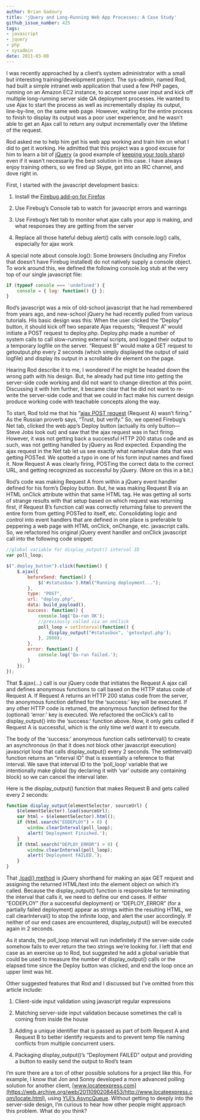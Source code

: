 ```yaml
---
author: Brian Gadoury
title: 'jQuery and Long-Running Web App Processes: A Case Study'
github_issue_number: 425
tags:
- javascript
- jquery
- php
- sysadmin
date: 2011-03-08
---
```




I was recently approached by a client’s system administrator with a small but interesting training/development project. The sys-admin, named Rod, had built a simple intranet web application that used a few PHP pages, running on an Amazon EC2 instance, to accept some user input and kick off multiple long-running server side QA deployment processes. He wanted to use Ajax to start the process as well as incrementally display its output, line-by-line, on the same web page. However, waiting for the entire process to finish to display its output was a poor user experience, and he wasn’t able to get an Ajax call to return any output incrementally over the lifetime of the request.

Rod asked me to help him get his web app working and train him on what I did to get it working. He admitted that this project was a good excuse for him to learn a bit of [jQuery](https://jquery.com/) (a good example of [keeping your tools sharp](/blog/2010/10/keep-your-tools-sharp-to-avoid-personal)) even if it wasn’t necessarily the best solution in this case. I have always enjoy training others, so we fired up Skype, got into an IRC channel, and dove right in.

First, I started with the javascript development basics: 

1. Install the [Firebug add-on for Firefox](https://getfirebug.com/)

1. Use Firebug’s Console tab to watch for javascript errors and warnings

1. Use Firebug’s Net tab to monitor what ajax calls your app is making, and what responses they are getting from the server

1. Replace all those hateful debug alert() calls with console.log() calls, especially for ajax work 

A special note about console.log(): Some browsers (including any Firefox that doesn’t have Firebug installed) do not natively supply a console object. To work around this, we defined the following console.log stub at the very top of our single javascript file:

```javascript
if (typeof console === 'undefined') {
    console = { log: function() {} };
}
```

Rod’s javascript was a mix of old-school javascript that he had remembered from years ago, and new-school jQuery he had recently pulled from various tutorials. His basic design was this: When the user clicked the “Deploy” button, it should kick off two separate Ajax requests; “Request A” would initiate a POST request to deploy.php. Deploy.php made a number of system calls to call slow-running external scripts, and logged their output to a temporary logfile on the server. “Request B” would make a GET request to getoutput.php every 2 seconds (which simply displayed the output of said logfile) and display its output in a scrollable div element on the page.

Hearing Rod describe it to me, I wondered if he might be headed down the wrong path with his design. But, he already had put time into getting the server-side code working and did not want to change direction at this point. Discussing it with him further, it became clear that he did not want to re-write the server-side code and that we could in fact make his current design produce working code with teachable concepts along the way.

To start, Rod told me that his “[ajax POST request](https://api.jquery.com/jQuery.ajax/) (Request A) wasn’t firing.” As the Russian proverb says, “Trust, but verify.” So, we opened Firebug’s Net tab, clicked the web app’s Deploy button (actually its only button—​Steve Jobs look out) and saw that the ajax request was in fact firing. However, it was not getting back a successful HTTP 200 status code and as such, was not getting handled by jQuery as Rod expected. Expanding the ajax request in the Net tab let us see exactly what name/value data that was getting POSTed. We spotted a typo in one of his form input names and fixed it. Now Request A was clearly firing, POSTing the correct data to the correct URL, and getting recognized as successful by jQuery. (More on this in a bit.)

Rod’s code was making Request A from within a jQuery event handler defined for his form’s Deploy button. But, he was making Request B via an HTML onClick attribute within that same HTML tag. He was getting all sorts of strange results with that setup based on which request was returning first, if Request B’s function call was correctly returning false to prevent the entire form from getting POSTed to itself, etc. Consolidating logic and control into event handlers that are defined in one place is preferable to peppering a web page with HTML onClick, onChange, etc. javascript calls. So, we refactored his original jQuery event handler and onClick javascript call into the following code snippet: 

```javascript
//global variable for display_output() interval ID
var poll_loop;

$(".deploy_button").click(function() {
    $.ajax({
        beforeSend: function() {
            $('#statusbox').html("Running deployment...");
        },
        type: "POST",
        url: "deploy.php",
        data: build_payload(),
        success: function() {
            console.log('Qa-run OK');
            //previously called via an onClick
            poll_loop = setInterval(function() {
                display_output("#statusbox", 'getoutput.php');
            }, 2000);
        },
        error: function() {
            console.log('Qa-run failed.');
        }
    });
});
```

That $.ajax(...) call is our jQuery code that initiates the Request A ajax call and defines anonymous functions to call based on the HTTP status code of Request A. If Request A returns an HTTP 200 status code from the server, the anonymous function defined for the ‘success:’ key will be executed. If any other HTTP code is returned, the anonymous function defined for the (optional) ‘error:’ key is executed. We refactored the onClick’s call to display_output() into the ‘success:’ function above. Now, it only gets called if Request A is successful, which is the only time we’d want it to execute.

The body of the ‘success:’ anonymous function calls setInterval() to create an asynchronous (in that it does not block other javascript execution) javascript loop that calls display_output() every 2 seconds. The setInterval() function returns an “interval ID” that is essentially a reference to that interval. We save that interval ID to the ‘poll_loop’ variable that we intentionally make global (by declaring it with ‘var’ outside any containing block) so we can cancel the interval later.

Here is the display_output() function that makes Request B and gets called every 2 seconds: 

```javascript
function display_output(elementSelector, sourceUrl) {
    $(elementSelector).load(sourceUrl);
    var html = $(elementSelector).html();
    if (html.search("EODEPLOY") > 0) {
        window.clearInterval(poll_loop);
        alert('Deployment Finished.');
    }
    if (html.search("DEPLOY_ERROR") > 0) {
        window.clearInterval(poll_loop);
        alert('Deployment FAILED.');
    }
}
```

That [.load() method](https://api.jquery.com/load/) is jQuery shorthand for making an ajax GET request and assigning the returned HTML/text into the element object on which it’s called. Because the display_output() function is responsible for terminating the interval that calls it, we need to define our end cases. If either “EODEPLOY” (for a successful deployment) or “DEPLOY_ERROR” (for a partially failed deployment) appear as strings within the resulting HTML, we call clearInterval() to stop the infinite loop, and alert the user accordingly. If neither of our end cases are encountered, display_output() will be executed again in 2 seconds.

As it stands, the poll_loop interval will run indefinitely if the server-side code somehow fails to ever return the two strings we’re looking for. I left that end case as an exercise up to Rod, but suggested he add a global variable that could be used to measure the number of display_output() calls or the elapsed time since the Deploy button was clicked, and end the loop once an upper limit was hit.

Other suggested features that Rod and I discussed but I’ve omitted from this article include: 

1. Client-side input validation using javascript regular expressions

1. Matching server-side input validation because sometimes the call is coming from inside the house

1. Adding a unique identifier that is passed as part of both Request A and Request B to better identify requests and to prevent temp file naming conflicts from multiple concurrent users.

1. Packaging display_output()’s “Deployment FAILED” output and providing a button to easily send the output to Rod’s team 

I’m sure there are a ton of other possible solutions for a project like this. For example, I know that Jon and Sonny developed a more advanced polling solution for another client, [www.locateexpress.com](https://web.archive.org/web/20110902084453/http://www.locateexpress.com/locate.html), using [YUI’s AsyncQueue](https://yuilibrary.com/yui/docs/async-queue/). Without getting to deeply into the server-side design, I’m curious to hear how other people might approach this problem. What do you think?


